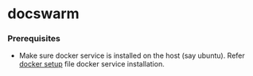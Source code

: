 # docswarm

### Prerequisites

- Make sure docker service is installed on the host (say ubuntu). Refer [docker setup](dockerSetup.sh) file docker service installation.
